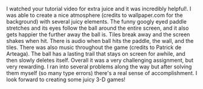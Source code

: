 I watched your tutorial video for extra juice and it was incredibly helpful!. I was able to create a nice atmosphere (credits to wallpaper.com for the background) with several juicy elements. The funny googly eyed paddle stretches and its eyes follow the ball around the entire screen, and it also gets happier the further away the ball is. Tiles break away and the screen shakes when hit. There is audio when ball hits the paddle, the wall, and the tiles. There was also music throughout the game (credits to Patrick de Arteaga). The ball has a lasting trail that stays on screen for awhile, and then slowly deletes itself. Overall it was a very challenging assignment, but very rewarding. I ran into several problems along the way but after solving them myself (so many type errors) there's a real sense of accomplishment. I look forward to creating some juicy 3-D games!          
